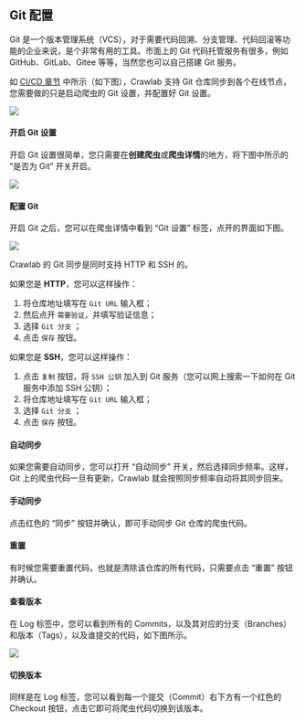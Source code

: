## Git 配置

Git 是一个版本管理系统（VCS），对于需要代码回溯、分支管理、代码回滚等功能的企业来说，是个非常有用的工具。市面上的 Git 代码托管服务有很多，例如 GitHub、GitLab、Gitee 等等，当然您也可以自己搭建 Git 服务。

如 [CI/CD 章节](README.md) 中所示（如下图），Crawlab 支持 Git 仓库同步到各个在线节点，您需要做的只是启动爬虫的 Git 设置，并配置好 Git 设置。

![](http://static-docs.crawlab.cn/crawlab-ci-cd.png)

#### 开启 Git 设置

开启 Git 设置很简单，您只需要在**创建爬虫**或**爬虫详情**的地方，将下图中所示的 “是否为 Git” 开关开启。

![](http://static-docs.crawlab.cn/is-git.png)

#### 配置 Git

开启 Git 之后，您可以在爬虫详情中看到 “Git 设置” 标签，点开的界面如下图。

![](http://static-docs.crawlab.cn/git-settings.png)

Crawlab 的 Git 同步是同时支持 HTTP 和 SSH 的。

如果您是 **HTTP**，您可以这样操作：

1. 将仓库地址填写在 `Git URL` 输入框；
2. 然后点开 `需要验证`，并填写验证信息；
3. 选择 `Git 分支` ；
4. 点击 `保存` 按钮。

如果您是 **SSH**，您可以这样操作：

1. 点击 `复制` 按钮，将 `SSH 公钥` 加入到 Git 服务（您可以网上搜索一下如何在 Git 服务中添加 SSH 公钥）；
2. 将仓库地址填写在 `Git URL` 输入框；
3. 选择 `Git 分支` ；
4. 点击 `保存` 按钮。

#### 自动同步

如果您需要自动同步，您可以打开 “自动同步” 开关，然后选择同步频率。这样，Git 上的爬虫代码一旦有更新，Crawlab 就会按照同步频率自动将其同步回来。

#### 手动同步

点击红色的 “同步” 按钮并确认，即可手动同步 Git 仓库的爬虫代码。

#### 重置

有时候您需要重置代码，也就是清除该仓库的所有代码，只需要点击 “重置” 按钮并确认。

#### 查看版本

在 Log 标签中，您可以看到所有的 Commits，以及其对应的分支（Branches）和版本（Tags），以及谁提交的代码，如下图所示。

![](http://static-docs.crawlab.cn/git-log.png)

#### 切换版本

同样是在 Log 标签，您可以看到每一个提交（Commit）右下方有一个红色的 Checkout 按钮，点击它即可将爬虫代码切换到该版本。
